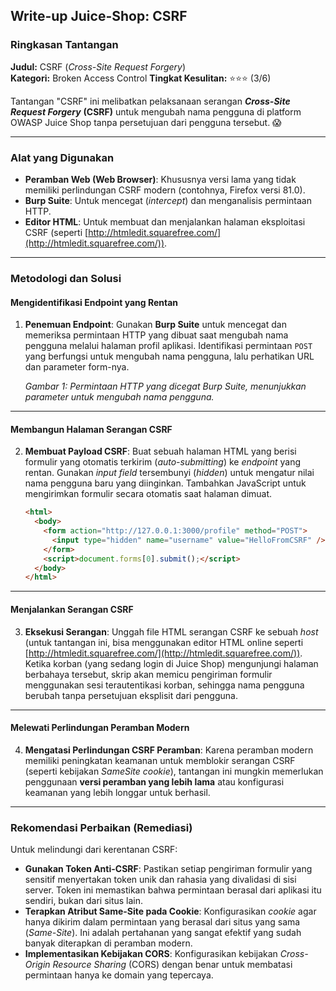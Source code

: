 ## Write-up Juice-Shop: CSRF

### Ringkasan Tantangan

**Judul:** CSRF (*Cross-Site Request Forgery*)  
**Kategori:** Broken Access Control
**Tingkat Kesulitan:** ⭐⭐⭐ (3/6)

Tantangan "CSRF" ini melibatkan pelaksanaan serangan ***Cross-Site Request Forgery*** **(CSRF)** untuk mengubah nama pengguna di platform OWASP Juice Shop tanpa persetujuan dari pengguna tersebut. 😱

-----

### Alat yang Digunakan

  - **Peramban Web (Web Browser)**: Khususnya versi lama yang tidak memiliki perlindungan CSRF modern (contohnya, Firefox versi 81.0).
  - **Burp Suite**: Untuk mencegat (*intercept*) dan menganalisis permintaan HTTP.
  - **Editor HTML**: Untuk membuat dan menjalankan halaman eksploitasi CSRF (seperti [http://htmledit.squarefree.com/](http://htmledit.squarefree.com/)).

-----

### Metodologi dan Solusi

#### Mengidentifikasi Endpoint yang Rentan

1.  **Penemuan Endpoint**: Gunakan **Burp Suite** untuk mencegat dan memeriksa permintaan HTTP yang dibuat saat mengubah nama pengguna melalui halaman profil aplikasi. Identifikasi permintaan `POST` yang berfungsi untuk mengubah nama pengguna, lalu perhatikan URL dan parameter form-nya.

    *Gambar 1: Permintaan HTTP yang dicegat Burp Suite, menunjukkan parameter untuk mengubah nama pengguna.*

-----

#### Membangun Halaman Serangan CSRF

2.  **Membuat Payload CSRF**: Buat sebuah halaman HTML yang berisi formulir yang otomatis terkirim (*auto-submitting*) ke *endpoint* yang rentan. Gunakan *input field* tersembunyi (*hidden*) untuk mengatur nilai nama pengguna baru yang diinginkan. Tambahkan JavaScript untuk mengirimkan formulir secara otomatis saat halaman dimuat.

    ```html
    <html>
      <body>
        <form action="http://127.0.0.1:3000/profile" method="POST">
          <input type="hidden" name="username" value="HelloFromCSRF" />
        </form>
        <script>document.forms[0].submit();</script>
      </body>
    </html>
    ```

-----

#### Menjalankan Serangan CSRF

3.  **Eksekusi Serangan**: Unggah file HTML serangan CSRF ke sebuah *host* (untuk tantangan ini, bisa menggunakan editor HTML online seperti [http://htmledit.squarefree.com/](http://htmledit.squarefree.com/)). Ketika korban (yang sedang login di Juice Shop) mengunjungi halaman berbahaya tersebut, skrip akan memicu pengiriman formulir menggunakan sesi terautentikasi korban, sehingga nama pengguna berubah tanpa persetujuan eksplisit dari pengguna.

-----

#### Melewati Perlindungan Peramban Modern

4.  **Mengatasi Perlindungan CSRF Peramban**: Karena peramban modern memiliki peningkatan keamanan untuk memblokir serangan CSRF (seperti kebijakan *SameSite cookie*), tantangan ini mungkin memerlukan penggunaan **versi peramban yang lebih lama** atau konfigurasi keamanan yang lebih longgar untuk berhasil.

-----

### Rekomendasi Perbaikan (Remediasi)

Untuk melindungi dari kerentanan CSRF:

  - **Gunakan Token Anti-CSRF**: Pastikan setiap pengiriman formulir yang sensitif menyertakan token unik dan rahasia yang divalidasi di sisi server. Token ini memastikan bahwa permintaan berasal dari aplikasi itu sendiri, bukan dari situs lain.
  - **Terapkan Atribut Same-Site pada Cookie**: Konfigurasikan *cookie* agar hanya dikirim dalam permintaan yang berasal dari situs yang sama (*Same-Site*). Ini adalah pertahanan yang sangat efektif yang sudah banyak diterapkan di peramban modern.
  - **Implementasikan Kebijakan CORS**: Konfigurasikan kebijakan *Cross-Origin Resource Sharing* (CORS) dengan benar untuk membatasi permintaan hanya ke domain yang tepercaya.

